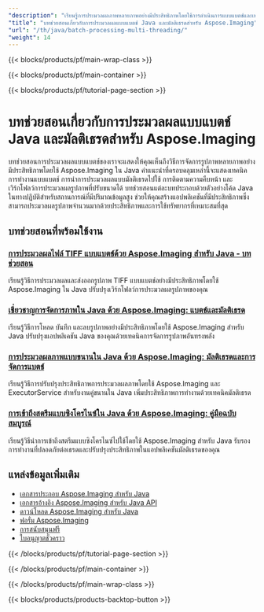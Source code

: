 ```yaml
---
"description": "เรียนรู้การประมวลผลภาพหลายภาพอย่างมีประสิทธิภาพโดยใช้การดำเนินการแบบแบตช์และเทคนิคมัลติเธรดด้วย Aspose.Imaging สำหรับ Java"
"title": "บทช่วยสอนเกี่ยวกับการประมวลผลแบบแบตช์ Java และมัลติเธรดสำหรับ Aspose.Imaging"
"url": "/th/java/batch-processing-multi-threading/"
"weight": 14
---
```


{{< blocks/products/pf/main-wrap-class >}}

{{< blocks/products/pf/main-container >}}

{{< blocks/products/pf/tutorial-page-section >}}
# บทช่วยสอนเกี่ยวกับการประมวลผลแบบแบตช์ Java และมัลติเธรดสำหรับ Aspose.Imaging

บทช่วยสอนการประมวลผลแบบแบตช์ของเราจะแสดงให้คุณเห็นถึงวิธีการจัดการรูปภาพหลายภาพอย่างมีประสิทธิภาพโดยใช้ Aspose.Imaging ใน Java คำแนะนำที่ครอบคลุมเหล่านี้จะแสดงเทคนิคการทำงานแบบแบตช์ การนำการประมวลผลแบบมัลติเธรดไปใช้ การติดตามความคืบหน้า และเวิร์กโฟลว์การประมวลผลรูปภาพที่ปรับขนาดได้ บทช่วยสอนแต่ละบทประกอบด้วยตัวอย่างโค้ด Java ในทางปฏิบัติสำหรับสถานการณ์ที่มีปริมาณข้อมูลสูง ช่วยให้คุณสร้างแอปพลิเคชันที่มีประสิทธิภาพซึ่งสามารถประมวลผลรูปภาพจำนวนมากด้วยประสิทธิภาพและการใช้ทรัพยากรที่เหมาะสมที่สุด

## บทช่วยสอนที่พร้อมใช้งาน

### [การประมวลผลไฟล์ TIFF แบบแบตช์ด้วย Aspose.Imaging สำหรับ Java - บทช่วยสอน](./batch-process-export-tiff-aspose-imaging-java/)
เรียนรู้วิธีการประมวลผลและส่งออกรูปภาพ TIFF แบบแบตช์อย่างมีประสิทธิภาพโดยใช้ Aspose.Imaging ใน Java ปรับปรุงเวิร์กโฟลว์การประมวลผลรูปภาพของคุณ

### [เชี่ยวชาญการจัดการภาพใน Java ด้วย Aspose.Imaging: แบตช์และมัลติเธรด](./aspose-imaging-java-image-management/)
เรียนรู้วิธีการโหลด บันทึก และลบรูปภาพอย่างมีประสิทธิภาพโดยใช้ Aspose.Imaging สำหรับ Java ปรับปรุงแอปพลิเคชัน Java ของคุณด้วยเทคนิคการจัดการรูปภาพอันทรงพลัง

### [การประมวลผลภาพแบบขนานใน Java ด้วย Aspose.Imaging: มัลติเธรดและการจัดการแบตช์](./parallel-image-processing-aspose-imaging-java/)
เรียนรู้วิธีการปรับปรุงประสิทธิภาพการประมวลผลภาพโดยใช้ Aspose.Imaging และ ExecutorService สำหรับงานคู่ขนานใน Java เพิ่มประสิทธิภาพการทำงานด้วยเทคนิคมัลติเธรด

### [การเข้าถึงสตรีมแบบซิงโครไนซ์ใน Java ด้วย Aspose.Imaging: คู่มือฉบับสมบูรณ์](./implement-synchronized-stream-access-aspose-imaging-java/)
เรียนรู้วิธีนำการเข้าถึงสตรีมแบบซิงโครไนซ์ไปใช้โดยใช้ Aspose.Imaging สำหรับ Java รับรองการทำงานที่ปลอดภัยต่อเธรดและปรับปรุงประสิทธิภาพในแอปพลิเคชันมัลติเธรดของคุณ

## แหล่งข้อมูลเพิ่มเติม

- [เอกสารประกอบ Aspose.Imaging สำหรับ Java](https://docs.aspose.com/imaging/java/)
- [เอกสารอ้างอิง Aspose.Imaging สำหรับ Java API](https://reference.aspose.com/imaging/java/)
- [ดาวน์โหลด Aspose.Imaging สำหรับ Java](https://releases.aspose.com/imaging/java/)
- [ฟอรั่ม Aspose.Imaging](https://forum.aspose.com/c/imaging)
- [การสนับสนุนฟรี](https://forum.aspose.com/)
- [ใบอนุญาตชั่วคราว](https://purchase.aspose.com/temporary-license/)

{{< /blocks/products/pf/tutorial-page-section >}}

{{< /blocks/products/pf/main-container >}}

{{< /blocks/products/pf/main-wrap-class >}}

{{< blocks/products/products-backtop-button >}}